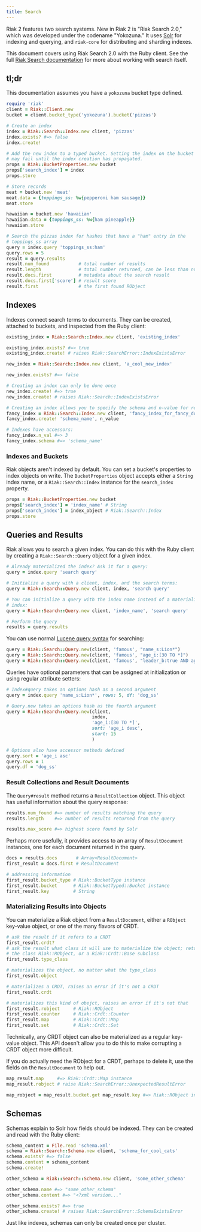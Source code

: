 ```yaml
---
title: Search
---
```

Riak 2 features two search systems. New in Riak 2 is "Riak Search 2.0," which was
developed under the codename "Yokozuna." It uses [Solr][1] for indexing and
querying, and `riak-core` for distributing and sharding indexes.

[1]: http://lucene.apache.org/solr/

This document covers using Riak Search 2.0 with the Ruby client. See the full
[Riak Search documentation][2] for more about working with search itself.

[2]: http://docs.basho.com/riak/latest/dev/using/search/

## tl;dr

This documentation assumes you have a `yokozuna` bucket type defined.

```ruby
require 'riak'
client = Riak::Client.new
bucket = client.bucket_type('yokozuna').bucket('pizzas')

# Create an index
index = Riak::Search::Index.new client, 'pizzas'
index.exists? #=> false
index.create!

# Add the new index to a typed bucket. Setting the index on the bucket
# may fail until the index creation has propagated.
props = Riak::BucketProperties.new bucket
props['search_index'] = index
props.store

# Store records
meat = bucket.new 'meat'
meat.data = {toppings_ss: %w{pepperoni ham sausage}}
meat.store

hawaiian = bucket.new 'hawaiian'
hawaiian.data = {toppings_ss: %w{ham pineapple}}
hawaiian.store

# Search the pizzas index for hashes that have a "ham" entry in the
# toppings_ss array
query = index.query 'toppings_ss:ham'
query.rows = 5
result = query.results
result.num_found           # total number of results
result.length              # total number returned, can be less than num_found
result.docs.first          # metadata about the search result
result.docs.first['score'] # result score
result.first               # the first found RObject
```

## Indexes

Indexes connect search terms to documents. They can be created,
attached to buckets, and inspected from the Ruby client:

```ruby
existing_index = Riak::Search::Index.new client, 'existing_index'

existing_index.exists? #=> true
existing_index.create! # raises Riak::SearchError::IndexExistsError

new_index = Riak::Search::Index.new client, 'a_cool_new_index'

new_index.exists? #=> false

# Creating an index can only be done once
new_index.create! #=> true
new_index.create! # raises Riak::Search::IndexExistsError

# Creating an index allows you to specify the schema and n-value for replication
fancy_index = Riak::Search::Index.new client, 'fancy_index_for_fancy_documents'
fancy_index.create! 'schema_name', n_value

# Indexes have accessors:
fancy_index.n_val #=> 3
fancy_index.schema #=> 'schema_name'
```


### Indexes and Buckets

Riak objects aren't indexed by default.  You can set a bucket's properties to
index objects on write. The `BucketProperties` object accepts either a
`String` index name, or a `Riak::Search::Index` instance for the `search_index`
property.

```ruby
props = Riak::BucketProperties.new bucket
props['search_index'] = 'index_name' # String
props['search_index'] = index_object # Riak::Search::Index
props.store
```

## Queries and Results

Riak allows you to search a given index. You can do this with the Ruby client
by creating a `Riak::Search::Query` object for a given index.

```ruby
# Already materialized the index? Ask it for a query:
query = index.query 'search query'

# Initialize a query with a client, index, and the search terms:
query = Riak::Search::Query.new client, index, 'search query'

# You can initialize a query with the index name instead of a materialized
# index:
query = Riak::Search::Query.new client, 'index_name', 'search query'

# Perform the query
results = query.results
```

You can use normal [Lucene query syntax][3] for searching:

[3]: https://lucene.apache.org/core/3_6_0/queryparsersyntax.html

```ruby
query = Riak::Search::Query.new(client, 'famous', "name_s:Lion*")
query = Riak::Search::Query.new(client, 'famous', "age_i:[30 TO *]")
query = Riak::Search::Query.new(client, 'famous', "leader_b:true AND age_i:[30 TO *]")
```

Queries have optional parameters that can be assigned at initialization or
using regular attribute setters:

```ruby
# Index#query takes an options hash as a second argument
query = index.query 'name_s:Lion*', rows: 5, df: 'dog_ss'

# Query.new takes an options hash as the fourth argument
query = Riak::Search::Query.new(client,
                                index,
                                'age_i:[30 TO *]',
                                sort: 'age_i desc',
                                start: 15
                                )

# Options also have accessor methods defined
query.sort = 'age_i asc'
query.rows = 1
query.df = 'dog_ss'
```

### Result Collections and Result Documents

The `Query#result` method returns a `ResultCollection` object. This object has
useful information about the query response:

```ruby
results.num_found #=> number of results matching the query
results.length    #=> number of results returned from the query

results.max_score #=> highest score found by Solr
```

Perhaps more usefully, it provides access to an array of `ResultDocument`
instances, one for each document returned in the query.

```ruby
docs = results.docs       # Array<ResultDocument>
first_result = docs.first # ResultDocument

# addressing information
first_result.bucket_type # Riak::BucketType instance
first_result.bucket      # Riak::BucketTyped::Bucket instance
first_result.key         # String
```

### Materializing Results into Objects

You can materialize a Riak object from a `ResultDocument`, either a `RObject`
key-value object, or one of the many flavors of CRDT.

```ruby
# ask the result if it refers to a CRDT
first_result.crdt?
# ask the result what class it will use to materialize the object; returns
# the class Riak::RObject, or a Riak::Crdt::Base subclass
first_result.type_class

# materializes the object, no matter what the type_class
first_result.object

# materializes a CRDT, raises an error if it's not a CRDT
first_result.crdt

# materializes this kind of obejct, raises an error if it's not that
first_result.robject     # Riak::RObject
first_result.counter     # Riak::Crdt::Counter
first_result.map         # Riak::Crdt::Map
first_result.set         # Riak::Crdt::Set
```

Technically, any CRDT object can also be materialized as a regular key-value
object. This API doesn't allow you to do this to make corrupting a CRDT object
more difficult.

If you do actually need the RObject for a CRDT, perhaps to delete it, use the
fields on the `ResultDocument` to help out.

```ruby
map_result.map     #=> Riak::Crdt::Map instance
map_result.robject # raise Riak::SearchError::UnexpectedResultError

map_robject = map_result.bucket.get map_result.key #=> Riak::RObject instance
```

## Schemas

Schemas explain to Solr how fields should be indexed. They can be created and
read with the Ruby client:

```ruby
schema_content = File.read 'schema.xml'
schema = Riak::Search::Schema.new client, 'schema_for_cool_cats'
schema.exists? #=> false
schema.content = schema_content
schema.create!

other_schema = Riak::Search::Schema.new client, 'some_other_schema'

other_schema.name #=> "some_other_schema"
other_schema.content #=> "<?xml version..."

other_schema.exists? #=> true
other_schema.create! # raises Riak::SearchError::SchemaExistsError
```

Just like indexes, schemas can only be created once per cluster.
